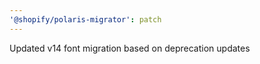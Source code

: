 ```yaml
---
'@shopify/polaris-migrator': patch
---
```


Updated v14 font migration based on deprecation updates
